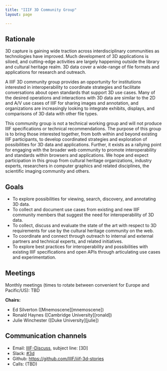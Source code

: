 ```yaml
---
title: "IIIF 3D Community Group"
layout: page

---
```


## Rationale

3D capture is gaining wide traction across interdisciplinary communities as technologies have improved.  Much development of 3D applications is siloed, and cutting-edge activities are largely happening outside the library and cultural heritage realm. 3D data cover a wide-range of file formats and applications for research and outreach.

A IIIF 3D community group provides an opportunity for institutions interested in interoperability to coordinate strategies and facilitate conversations about open standards that support 3D use cases. Many of the desired operations and interactions with 3D data are similar to the 2D and A/V use cases of IIIF for sharing images and annotation, and organizations are increasingly looking to integrate exhibits, displays, and comparisons of 3D data with other file types.

This community group is not a technical working group and will not produce IIIF specifications or technical recommendations. The purpose of this group is to bring those interested together, from both within and beyond existing IIIF participants, to develop coordinated strategies and exploration of possibilities for 3D data and applications. Further, it exists as a rallying point for engaging with the broader web community to promote interoperability and standards within browsers and applications. We hope and expect participation in this group from cultural heritage organizations, industry experts, researchers in computer graphics and related disciplines, the scientific imaging community and others.

## Goals

 * To explore possibilities for viewing, search, discovery, and annotating 3D data.
 * To collect and document use cases from existing and new IIIF community members that suggest the need for interoperability of 3D data.
 * To collect, discuss and evaluate the state of the art with respect to 3D requirements for use by the cultural heritage community on the web.
 * To coordinate and connect through outreach to internal and external partners and technical experts, and related initiatives.
 * To explore best practices for interoperability and possibilities with existing IIIF specifications and open APIs through articulating use cases and experimentation.

## Meetings

Monthly meetings (times to rotate between convenient for Europe and Pacific/US): TBD

**Chairs:**

* Ed Silverton ([Mnemoscene][mnemoscene])
* Ronald Haynes ([Cambridge University][ronald])
* Julie Winchester ([Duke University][julie])

## Communication channels

* Email: [IIIF-Discuss][iiif-discuss], subject line: \[3D\]
* Slack: [#3d][3d-slack]
* Github: https://github.com/IIIF/iiif-3d-stories
* Calls: (TBD)

[3d-slack]: https://iiif.slack.com/messages/3d/details/
[iiif-discuss]: https://groups.google.com/forum/#!forum/iiif-discuss

